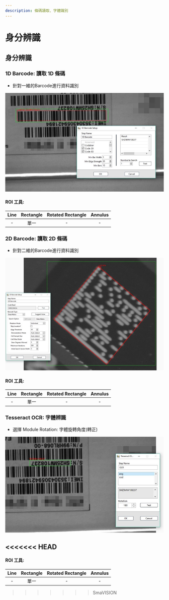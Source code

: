 ```yaml
---
description: 條碼讀取、字體識別
---
```


# 身分辨識

## 身分辨識

### 1D Barcode: 讀取 1D 條碼

* 針對一維的Barcode進行資料識別

![](../../../.gitbook/assets/tu-pian-28.jpg)

#### ROI 工具:

| Line | Rectangle | Rotated Rectangle | Annulus |
| :---: | :---: | :---: | :---: |
| - | 單一 | - | - |

### 2D Barcode: 讀取 2D 條碼

* 針對二維的Barcode進行資料識別

![](../../../.gitbook/assets/tu-pian-29-1.jpg)

#### ROI 工具:

| Line | Rectangle | Rotated Rectangle | Annulus |
| :---: | :---: | :---: | :---: |
| - | 單一 | - | - |

### Tesseract OCR: 字體辨識

* 選擇 Module Rotation: 字體旋轉角度\(轉正\)

![](../../../.gitbook/assets/tu-pian-30.jpg)

## &lt;&lt;&lt;&lt;&lt;&lt;&lt; HEAD

#### ROI 工具:

| Line | Rectangle | Rotated Rectangle | Annulus |
| :---: | :---: | :---: | :---: |
| - | 單一 | - | - |

> > > > > > > SmaVISION

